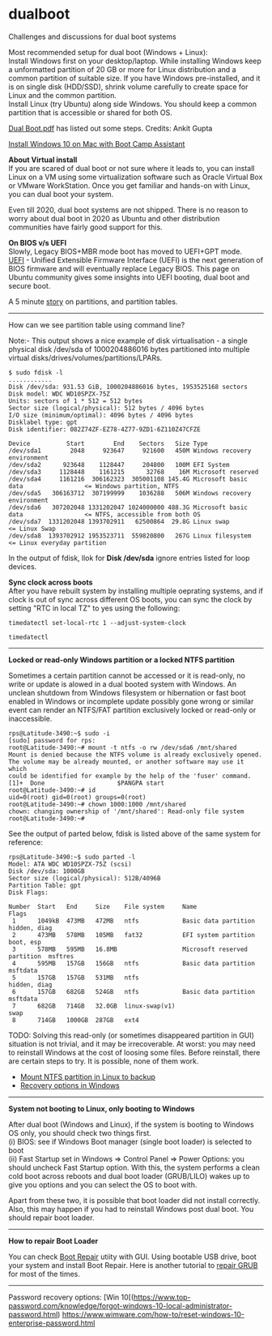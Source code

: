 # dualboot
Challenges and discussions for dual boot systems


Most recommended setup for dual boot (Windows + Linux):  
Install Windows first on your desktop/laptop. While installing Windows keep a unformatted partition of 20 GB or more for Linux distribution and a common partition of suitable size. If you have Windows pre-installed, and it is on single disk (HDD/SSD), shrink volume carefully to create space for Linux and the common partition.  
Install Linux (try Ubuntu) along side Windows. You should keep a common partition that is accessible or shared for both OS.  

[Dual Boot.pdf](https://github.com/rks101/dualboot/blob/main/Dual%20Boot.pdf) has listed out some steps. Credits: Ankit Gupta  

[Install Windows 10 on Mac with Boot Camp Assistant](https://support.apple.com/en-in/HT201468)  

**About Virtual install**  
If you are scared of dual boot or not sure where it leads to, you can install Linux on a VM using some virtualization software such as Oracle Virtual Box or VMware WorkStation. Once you get familiar and hands-on with Linux, you can dual boot your system.  

Even till 2020, dual boot systems are not shipped. There is no reason to worry about dual boot in 2020 as Ubuntu and other distribution communities have fairly good support for this.   


**On BIOS v/s UEFI**  
Slowly, Legacy BIOS+MBR mode boot has moved to UEFI+GPT mode.  
[UEFI](https://help.ubuntu.com/community/UEFI) - Unified Extensible Firmware Interface (UEFI) is the next generation of BIOS firmware and will eventually replace Legacy BIOS. This page on Ubuntu community gives some insights into UEFI booting, dual boot and secure boot.  

A 5 minute [story](https://www.freecodecamp.org/news/mbr-vs-gpt-whats-the-difference-between-an-mbr-partition-and-a-gpt-partition-solved/) on partitions, and partition tables.  

----

How can we see partition table using command line?   

Note:- This output shows a nice example of disk virtualisation - a single physical disk /dev/sda of 1000204886016 bytes partitioned into multiple virtual disks/drives/volumes/partitions/LPARs.    

```
$ sudo fdisk -l 
............
Disk /dev/sda: 931.53 GiB, 1000204886016 bytes, 1953525168 sectors
Disk model: WDC WD10SPZX-75Z
Units: sectors of 1 * 512 = 512 bytes
Sector size (logical/physical): 512 bytes / 4096 bytes
I/O size (minimum/optimal): 4096 bytes / 4096 bytes
Disklabel type: gpt
Disk identifier: 082Z74ZF-EZ78-4Z77-9ZD1-6Z110Z47CFZE

Device          Start        End    Sectors   Size Type
/dev/sda1        2048     923647     921600   450M Windows recovery environment
/dev/sda2      923648    1128447     204800   100M EFI System
/dev/sda3     1128448    1161215      32768    16M Microsoft reserved
/dev/sda4     1161216  306162323  305001108 145.4G Microsoft basic data                 <= Windows partition, NTFS 
/dev/sda5   306163712  307199999    1036288   506M Windows recovery environment
/dev/sda6   307202048 1331202047 1024000000 488.3G Microsoft basic data                 <= NTFS, accessible from both OS 
/dev/sda7  1331202048 1393702911   62500864  29.8G Linux swap                           <= Linux Swap 
/dev/sda8  1393702912 1953523711  559820800   267G Linux filesystem                     <= Linux everyday partition 
```
In the output of fdisk, llok for **Disk /dev/sda** ignore entries listed for loop devices.  

**Sync clock across boots**  
After you have rebuilt system by installing multiple oeprating systems, and if clock is out of sync across different OS boots, you can sync the clock by setting "RTC in local TZ" to yes using the following:  

```
timedatectl set-local-rtc 1 --adjust-system-clock

timedatectl
```
---- 

**Locked or read-only Windows partition or a locked NTFS partition**    

Sometimes a certain partition cannot be accessed or it is read-only, no write or update is alowed in a dual booted system with Windows. An unclean shutdown from Windows filesystem or hibernation or fast boot enabled in Windows or incomplete update possibly gone wrong or similar event can render an NTFS/FAT partition exclusively locked or read-only or inaccessible.   

```
rps@Latitude-3490:~$ sudo -i
[sudo] password for rps: 
root@Latitude-3490:~# mount -t ntfs -o rw /dev/sda6 /mnt/shared
Mount is denied because the NTFS volume is already exclusively opened.
The volume may be already mounted, or another software may use it which
could be identified for example by the help of the 'fuser' command.
[1]+  Done                    $PANGPA start
root@Latitude-3490:~# id
uid=0(root) gid=0(root) groups=0(root)
root@Latitude-3490:~# chown 1000:1000 /mnt/shared
chown: changing ownership of '/mnt/shared': Read-only file system
root@Latitude-3490:~# 

```
See the output of parted below, fdisk is listed above of the same system for reference:  
```
rps@Latitude-3490:~$ sudo parted -l
Model: ATA WDC WD10SPZX-75Z (scsi)
Disk /dev/sda: 1000GB
Sector size (logical/physical): 512B/4096B
Partition Table: gpt
Disk Flags: 

Number  Start   End     Size    File system     Name                          Flags
 1      1049kB  473MB   472MB   ntfs            Basic data partition          hidden, diag
 2      473MB   578MB   105MB   fat32           EFI system partition          boot, esp
 3      578MB   595MB   16.8MB                  Microsoft reserved partition  msftres
 4      595MB   157GB   156GB   ntfs            Basic data partition          msftdata
 5      157GB   157GB   531MB   ntfs                                          hidden, diag
 6      157GB   682GB   524GB   ntfs            Basic data partition          msftdata
 7      682GB   714GB   32.0GB  linux-swap(v1)                                swap
 8      714GB   1000GB  287GB   ext4
```

TODO: Solving this read-only (or sometimes disappeared partition in GUI) situation is not trivial, and it may be irrecoverable. At worst: you may need to reinstall Windows at the cost of loosing some files. Before reinstall, there are certain steps to try. It is possible, none of them work.    

* [Mount NTFS partition in Linux to backup](https://phoenixnap.com/kb/mount-ntfs-linux)   
* [Recovery options in Windows](https://support.microsoft.com/en-us/windows/recovery-options-in-windows-31ce2444-7de3-818c-d626-e3b5a3024da5)   
----

**System not booting to Linux, only booting to Windows**  

After dual boot (Windows and Linux), if the system is booting to Windows OS only, you should check two things first.  
 (i) BIOS: see if Windows Boot manager (single boot loader) is selected to boot  
(ii) Fast Startup set in Windows => Control Panel => Power Options: you should uncheck Fast Startup option. With this, the system performs a clean cold boot across reboots and dual boot loader (GRUB/LILO) wakes up to give you options and you can select the OS to boot with.  

Apart from these two, it is possible that boot loader did not install correctly. Also, this may happen if you had to reinstall Windows post dual boot. You should repair boot loader.  

----

**How to repair Boot Loader**

You can check [Boot Repair](https://www.howtogeek.com/114884/how-to-repair-grub2-when-ubuntu-wont-boot/) utiity with GUI. Using bootable USB drive, boot your system and install Boot Repair. Here is another tutorial to [repair GRUB](https://linuxhint.com/ubuntu_boot_repair_tutorial/) for most of the times.  

----

Password recovery options: 
[Win 10[(https://www.top-password.com/knowledge/forgot-windows-10-local-administrator-password.html)
https://www.wimware.com/how-to/reset-windows-10-enterprise-password.html
